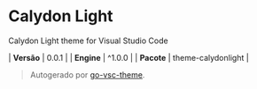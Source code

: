 # Calydon Light

Calydon Light theme for Visual Studio Code

| **Versão** | 0.0.1 |
| **Engine** | ^1.0.0 |
| **Pacote** | theme-calydonlight |

> Autogerado por [go-vsc-theme](https://github.com/natalbu/go-vsc-theme).
